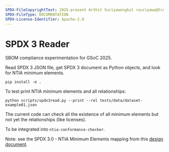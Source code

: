 ```yaml
---
SPDX-FileCopyrightText: 2025-present Arthit Suriyawongkul <suriyawa@tcd.ie>
SPDX-FileType: DOCUMENTATION
SPDX-License-Identifier: Apache-2.0
---
```


# SPDX 3 Reader

SBOM compliance experimentation for GSoC 2025.

Read SPDX 3 JSON file, get SPDX 3 document as Python objects,
and look for NTIA minimum elements.

```shell
pip install -e .
```

To test print NTIA minimum elements and all relationships:

```shell
python scripts/spdx3read.py --print --rel tests/data/dataset-example01.json
```

The current code can check all the existence of all minimum elements
but not yet the relationships (like licenses).

To be integrated into `ntia-conformance-checker`.

Note: see the SPDX 3.0 - NTIA Minimum Elements mapping from this
[design document](https://docs.google.com/document/d/1pueRxlxoM9n1eG9g6AihjLvybEBTd77m22mRYBQltpg/edit?tab=t.0#heading=h.qtqmj6afdw8r).
